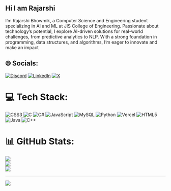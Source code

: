 ## Hi I am Rajarshi

I’m Rajarshi Bhowmik, a Computer Science and Engineering student specializing in AI and ML at JIS College of Engineering. Passionate about technology’s potential, I explore AI-driven solutions for real-world challenges, from predictive analytics to NLP. With a strong foundation in programming, data structures, and algorithms, I’m eager to innovate and make an impact


## 🌐 Socials:
[![Discord](https://img.shields.io/badge/Discord-%237289DA.svg?logo=discord&logoColor=white)](https://discord.gg/rajo_7811) [![LinkedIn](https://img.shields.io/badge/LinkedIn-%230077B5.svg?logo=linkedin&logoColor=white)](https://www.linkedin.com/in/rajarshi-bhowmik-4419212b8/) [![X](https://img.shields.io/badge/X-black.svg?logo=X&logoColor=white)](https://x.com/Rajo_7811) 

# 💻 Tech Stack:
![CSS3](https://img.shields.io/badge/css3-%231572B6.svg?style=for-the-badge&logo=css3&logoColor=white) ![C](https://img.shields.io/badge/c-%2300599C.svg?style=for-the-badge&logo=c&logoColor=white) ![C#](https://img.shields.io/badge/c%23-%23239120.svg?style=for-the-badge&logo=csharp&logoColor=white) ![JavaScript](https://img.shields.io/badge/javascript-%23323330.svg?style=for-the-badge&logo=javascript&logoColor=%23F7DF1E) ![MySQL](https://img.shields.io/badge/mysql-4479A1.svg?style=for-the-badge&logo=mysql&logoColor=white) ![Python](https://img.shields.io/badge/python-3670A0?style=for-the-badge&logo=python&logoColor=ffdd54) ![Vercel](https://img.shields.io/badge/vercel-%23000000.svg?style=for-the-badge&logo=vercel&logoColor=white) ![HTML5](https://img.shields.io/badge/html5-%23E34F26.svg?style=for-the-badge&logo=html5&logoColor=white) ![Java](https://img.shields.io/badge/java-%23ED8B00.svg?style=for-the-badge&logo=openjdk&logoColor=white) ![C++](https://img.shields.io/badge/c++-%2300599C.svg?style=for-the-badge&logo=c%2B%2B&logoColor=white)
# 📊 GitHub Stats:
![](https://github-readme-stats.vercel.app/api?username=Rajarshi8&theme=dark&hide_border=false&include_all_commits=false&count_private=false)<br/>
![](https://nirzak-streak-stats.vercel.app/?user=Rajarshi8&theme=dark&hide_border=false)<br/>
![](https://github-readme-stats.vercel.app/api/top-langs/?username=Rajarshi8&theme=dark&hide_border=false&include_all_commits=false&count_private=false&layout=compact)

---
[![](https://visitcount.itsvg.in/api?id=Rajarshi8&icon=0&color=0)](https://visitcount.itsvg.in)

<!-- Proudly created with GPRM ( https://gprm.itsvg.in ) -->
